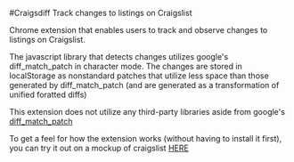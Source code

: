 #Craigsdiff
Track changes to listings on Craigslist

Chrome extension that enables users to track and observe changes to listings on Craigslist.

The javascript library that detects changes utilizes google's diff_match_patch in character mode. The changes are stored
in localStorage as nonstandard patches that utilize less space than those generated by diff_match_patch (and are generated as
a transformation of unified foratted diffs)

This extension does not utilize any third-party libraries aside from google's [diff_match_patch](https://code.google.com/p/google-diff-match-patch/)

To get a feel for how the extension works (without having to install it first), you can try it out on a mockup of craigslist [HERE](http://clmockup.herokuapp.com)